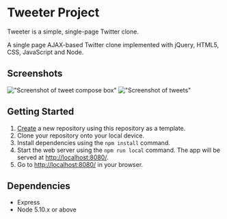 # Tweeter Project

Tweeter is a simple, single-page Twitter clone.

A single page AJAX-based Twitter clone implemented with jQuery, HTML5, CSS, JavaScript and Node.

## Screenshots
!["Screenshot of tweet compose box"](https://github.com/yemidaniel/tweeter/blob/master/docs/tweet-box.JPG?raw=true)
!["Screenshot of tweets"](https://github.com/yemidaniel/tweeter/blob/master/docs/tweets.JPG?raw=true)

## Getting Started

1. [Create](https://docs.github.com/en/repositories/creating-and-managing-repositories/creating-a-repository-from-a-template) a new repository using this repository as a template.
2. Clone your repository onto your local device.
3. Install dependencies using the `npm install` command.
3. Start the web server using the `npm run local` command. The app will be served at <http://localhost:8080/>.
4. Go to <http://localhost:8080/> in your browser.

## Dependencies

- Express
- Node 5.10.x or above
